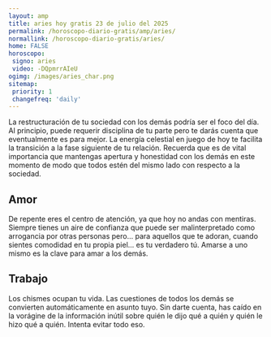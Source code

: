 ```yaml
---
layout: amp
title: aries hoy gratis 23 de julio del 2025 
permalink: /horoscopo-diario-gratis/amp/aries/
normallink: /horoscopo-diario-gratis/aries/
home: FALSE
horoscopo:
 signo: aries
 video: -DQpmrrAIeU
ogimg: /images/aries_char.png
sitemap:
 priority: 1
 changefreq: 'daily'
---
```



La restructuración de tu sociedad con los demás podría ser el foco del día. Al principio, puede requerir disciplina de tu parte pero te darás cuenta que eventualmente es para mejor. La energía celestial en juego de hoy te facilita la transición a la fase siguiente de tu relación. Recuerda que es de vital importancia que mantengas apertura y honestidad con los demás en este momento de modo que todos estén del mismo lado con respecto a la sociedad.

## Amor

De repente eres el centro de atención, ya que hoy no andas con mentiras. Siempre tienes un aire de confianza que puede ser malinterpretado como arrogancia por otras personas pero... para aquellos que te adoran, cuando sientes comodidad en tu propia piel... es tu verdadero tú.  Amarse a uno mismo es la clave para amar a los demás.

## Trabajo

Los chismes ocupan tu vida. Las cuestiones de todos los demás se convierten automáticamente en asunto tuyo. Sin darte cuenta, has caído en la vorágine de la información inútil sobre quién le dijo qué a quién y quién le hizo qué a quién. Intenta evitar todo eso.